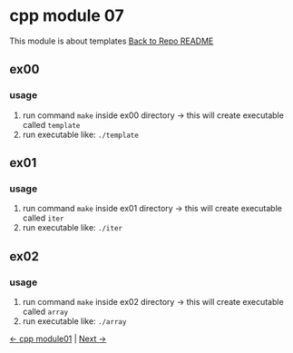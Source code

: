 # cpp module 07
This module is about templates
[Back to Repo README](../README.md)

## ex00
### usage
1. run command `make` inside ex00 directory -> this will create executable called `template`
2. run executable like: `./template`

## ex01
### usage
1. run command `make` inside ex01 directory -> this will create executable called `iter`
2. run executable like: `./iter`

## ex02
### usage
1. run command `make` inside ex02 directory -> this will create executable called `array`
2. run executable like: `./array`


[← cpp module01](../cpp06/README.md) | [Next →](./next-file.md) 

